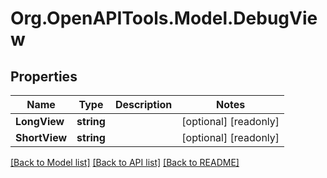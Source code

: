# Org.OpenAPITools.Model.DebugView
## Properties

Name | Type | Description | Notes
------------ | ------------- | ------------- | -------------
**LongView** | **string** |  | [optional] [readonly] 
**ShortView** | **string** |  | [optional] [readonly] 

[[Back to Model list]](../README.md#documentation-for-models) [[Back to API list]](../README.md#documentation-for-api-endpoints) [[Back to README]](../README.md)

